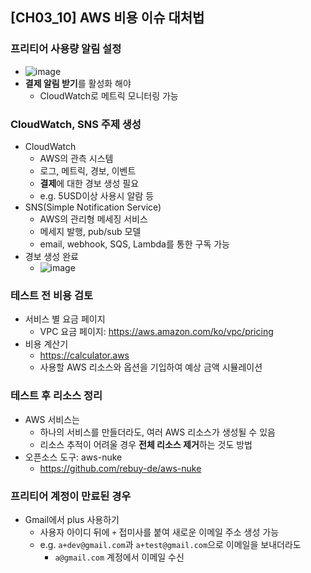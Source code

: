 ## [CH03_10] AWS 비용 이슈 대처법

### 프리티어 사용량 알림 설정
- ![image](https://user-images.githubusercontent.com/10006290/191014986-be76b648-8555-48c8-9d64-af41ad946cd5.png)
- **결제 알림 받기**를 활성화 해야
  - CloudWatch로 메트릭 모니터링 가능

### CloudWatch, SNS 주제 생성
- CloudWatch
  - AWS의 관측 시스템
  - 로그, 메트릭, 경보, 이벤트
  - **결제**에 대한 경보 생성 필요
  - e.g. 5USD이상 사용시 알람 등
- SNS(Simple Notification Service)
  - AWS의 관리형 메세징 서비스
  - 메세지 발행, pub/sub 모델
  - email, webhook, SQS, Lambda를 통한 구독 가능
- 경보 생성 완료
  - ![image](https://user-images.githubusercontent.com/10006290/191015943-b1ba7e7f-bf9f-421d-a3be-2f912c35a789.png)

### 테스트 전 비용 검토
- 서비스 별 요금 페이지
  - VPC 요금 페이지: https://aws.amazon.com/ko/vpc/pricing
- 비용 계산기
  - https://calculator.aws
  - 사용할 AWS 리소스와 옵션을 기입하여 예상 금액 시뮬레이션

### 테스트 후 리소스 정리
- AWS 서비스는
  - 하나의 서비스를 만들더라도, 여러 AWS 리소스가 생성될 수 있음
  - 리소스 추적이 어려울 경우 **전체 리소스 제거**하는 것도 방법
- 오픈소스 도구: aws-nuke
  - https://github.com/rebuy-de/aws-nuke

### 프리티어 계정이 만료된 경우
- Gmail에서 plus 사용하기
  - 사용자 아이디 뒤에 `+` 접미사를 붙여 새로운 이메일 주소 생성 가능
  - e.g. `a+dev@gmail.com`과 `a+test@gmail.com`으로 이메일을 보내더라도
    - `a@gmail.com` 계정에서 이메일 수신
